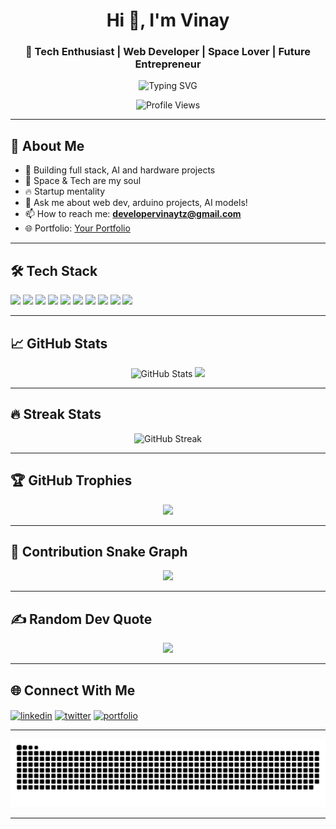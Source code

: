 <h1 align="center">Hi 👋, I'm Vinay</h1>
<h3 align="center">🚀 Tech Enthusiast | Web Developer | Space Lover | Future Entrepreneur</h3>

<p align="center">
  <img src="https://readme-typing-svg.demolab.com?font=Fira+Code&size=22&pause=1000&color=00F7FF&center=true&vCenter=true&width=500&lines=Dreamer+%7C+Doer+%7C+Developer;Building+Tech+and+Ideas+🚀;Learning+Everyday+💻" alt="Typing SVG" />
</p>

<p align="center">
  <img src="https://komarev.com/ghpvc/?username=YOUR-USERNAME&label=Profile%20views&color=0e75b6&style=flat" alt="Profile Views" />
</p>

---

## 🌟 About Me
- 🚀 Building full stack, AI and hardware projects
- 🌌 Space & Tech are my soul
- 🔥 Startup mentality
- 💬 Ask me about web dev, arduino projects, AI models!
- 📫 How to reach me: **developervinaytz@gmail.com**
- 🌐 Portfolio: [Your Portfolio](http://portfolioz-eight.vercel.app/)

---

## 🛠️ Tech Stack

<p align="left">
  <img src="https://img.shields.io/badge/C++-blue?style=flat&logo=c%2B%2B&logoColor=white"/>
  <img src="https://img.shields.io/badge/Python-3776AB?style=flat&logo=python&logoColor=white"/>
  <img src="https://img.shields.io/badge/JavaScript-yellow?style=flat&logo=javascript&logoColor=black"/>
  <img src="https://img.shields.io/badge/React-61DAFB?style=flat&logo=react&logoColor=black"/>
  <img src="https://img.shields.io/badge/Node.js-339933?style=flat&logo=nodedotjs&logoColor=white"/>
  <img src="https://img.shields.io/badge/Arduino-00979D?style=flat&logo=arduino&logoColor=white"/>
  <img src="https://img.shields.io/badge/Flask-black?style=flat&logo=flask&logoColor=white"/>
  <img src="https://img.shields.io/badge/MongoDB-47A248?style=flat&logo=mongodb&logoColor=white"/>
  <img src="https://img.shields.io/badge/Tailwind_CSS-38B2AC?style=flat&logo=tailwind-css&logoColor=white"/>
  <img src="https://img.shields.io/badge/Linux-FCC624?style=flat&logo=linux&logoColor=black"/>
</p>

---

## 📈 GitHub Stats

<p align="center">
  <img src="https://github-readme-stats.vercel.app/api?username=YOUR-USERNAME&show_icons=true&theme=radical" alt="GitHub Stats" />
  <img src="https://github-readme-stats.vercel.app/api/top-langs/?username=YOUR-USERNAME&layout=compact&theme=radical" />
</p>

---

## 🔥 Streak Stats

<p align="center">
  <img src="https://github-readme-streak-stats.herokuapp.com/?user=YOUR-USERNAME&theme=radical" alt="GitHub Streak" />
</p>

---

## 🏆 GitHub Trophies

<p align="center">
  <img src="https://github-profile-trophy.vercel.app/?username=YOUR-USERNAME&theme=radical&no-frame=true&margin-w=4" />
</p>

---

## 🐍 Contribution Snake Graph

<p align="center">
  <img src="https://raw.githubusercontent.com/YOUR-USERNAME/YOUR-USERNAME/output/github-contribution-grid-snake.svg" />
</p>

---

## ✍️ Random Dev Quote

<p align="center">
  <img src="https://quotes-github-readme.vercel.app/api?type=horizontal&theme=radical" />
</p>

---

## 🌐 Connect With Me

<p align="left">
<a href="https://linkedin.com/in/YOUR-LINKEDIN" target="blank"><img align="center" src="https://img.shields.io/badge/LinkedIn-blue?style=flat-square&logo=linkedin&logoColor=white" alt="linkedin" /></a>
<a href="https://twitter.com/YOUR-TWITTER" target="blank"><img align="center" src="https://img.shields.io/badge/Twitter-blue?style=flat-square&logo=twitter&logoColor=white" alt="twitter" /></a>
<a href="https://your-portfolio.com" target="blank"><img align="center" src="https://img.shields.io/badge/Portfolio-12100E?style=flat-square&logo=dev.to&logoColor=white" alt="portfolio" /></a>
</p>

---

<p align="center">
  <img src="https://github.com/Platane/snk/raw/output/github-contribution-grid-snake.svg" alt="snake animation" />
</p>

---
